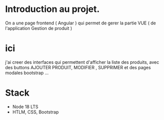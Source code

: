 # Introduction au projet. 
On a une page frontend ( Angular ) qui permet de gerer 
la partie VUE ( de l'application Gestion de produit )

# ici
j'ai creer des interfaces qui permettent d'afficher la liste des produits,
avec des buttons AJOUTER PRODUIT, MODIFIER , SUPPRIMER et des pages modales bootstrap ...

# Stack
- Node 18 LTS
- HTLM, CSS, Bootstrap
